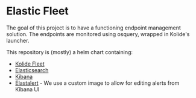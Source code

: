 # Elastic Fleet

The goal of this project is to have a functioning endpoint management solution. The endpoints are monitored using osquery, wrapped in Kolide's launcher.

This repository is (mostly) a helm chart containing:
- [Kolide Fleet](https://github.com/kolide/fleet)
- [Elasticsearch](https://github.com/elastic/helm-charts/tree/master/elasticsearch)
- [Kibana](https://github.com/elastic/helm-charts/tree/master/kibana)
- [Elastalert](https://github.com/bitsensor/elastalert) - We use a custom image to allow for editing alerts from Kibana UI

